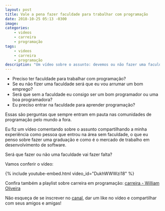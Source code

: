 ```yaml
---
layout: post
title: Vale a pena fazer faculdade para trabalhar com programação
date: 2018-10-25 05:13 -0300
image:
categories:
    - videos
    - carreira
    - programação
tags:
    - videos
    - carreira
    - programação
description: "Um vídeo sobre o assunto: devemos ou não fazer uma faculdade para trabalhar com programação. Vale a pena fazer faculdade para trabalhar com programação?"
---
```


- Preciso ter faculdade para trabalhar com programação?
- Se eu não fizer uma faculdade será que eu vou arrumar um bom emprego?
- Será que sem a faculdade eu consigo ser um bom programador ou uma boa programadora?
- Eu preciso entrar na faculdade para aprender programação?

Essas são perguntas que sempre entram em pauta nas comunidades de programação pelo mundo a fora.

Eu fiz um vídeo comentando sobre o assunto compartilhando a minha experiência como pessoa que entrou na área sem faculdade, o que eu penso sobre fazer uma graduação e como é o mercado de trabalho em desenvolvimento de software.

Será que fazer ou não uma faculdade vai fazer falta?

Vamos conferir o vídeo:

{% include youtube-embed.html video_id="DukhWWWzi18" %}

Confira também a playlist sobre carreira em programação: [carreira - William Oliveira](https://www.youtube.com/watch?v=DukhWWWzi18&list=PL46DzgkNWD2EyeIQgYzDB6DGe2PE5u1-m)

Não esqueça de se inscrever no [canal](https://www.youtube.com/c/WilliamOliveiraS), dar um like no vídeo e compartilhar com seus amigos e amigas!
